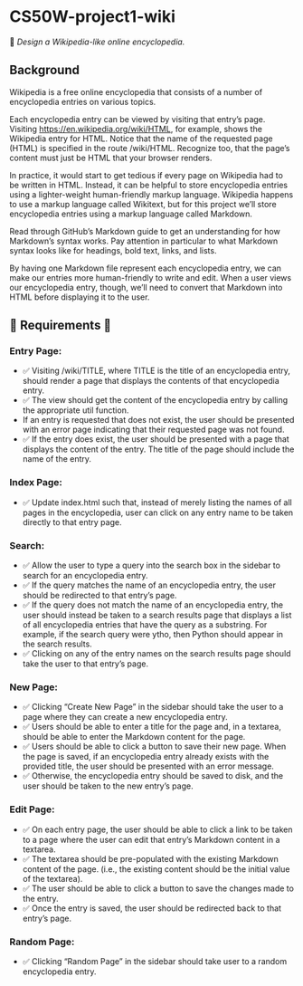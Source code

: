 # CS50W-project1-wiki
📘 *Design a Wikipedia-like online encyclopedia.*


## Background

Wikipedia is a free online encyclopedia that consists of a number of encyclopedia entries on various topics.

Each encyclopedia entry can be viewed by visiting that entry’s page. Visiting https://en.wikipedia.org/wiki/HTML, for example, shows the Wikipedia entry for HTML. Notice that the name of the requested page (HTML) is specified in the route /wiki/HTML. Recognize too, that the page’s content must just be HTML that your browser renders.

In practice, it would start to get tedious if every page on Wikipedia had to be written in HTML. Instead, it can be helpful to store encyclopedia entries using a lighter-weight human-friendly markup language. Wikipedia happens to use a markup language called Wikitext, but for this project we’ll store encyclopedia entries using a markup language called Markdown.

Read through GitHub’s Markdown guide to get an understanding for how Markdown’s syntax works. Pay attention in particular to what Markdown syntax looks like for headings, bold text, links, and lists.

By having one Markdown file represent each encyclopedia entry, we can make our entries more human-friendly to write and edit. When a user views our encyclopedia entry, though, we’ll need to convert that Markdown into HTML before displaying it to the user.

## 📄 Requirements 📄

### Entry Page: 
- ✅ Visiting /wiki/TITLE, where TITLE is the title of an encyclopedia entry, should render a page that displays the contents of that encyclopedia entry.
- ✅ The view should get the content of the encyclopedia entry by calling the appropriate util function.
- If an entry is requested that does not exist, the user should be presented with an error page indicating that their requested page was not found.
- ✅ If the entry does exist, the user should be presented with a page that displays the content of the entry. The title of the page should include the name of the entry.

### Index Page: 
- ✅ Update index.html such that, instead of merely listing the names of all pages in the encyclopedia, user can click on any entry name to be taken directly to that entry page.
### Search: 
- ✅ Allow the user to type a query into the search box in the sidebar to search for an encyclopedia entry.
- ✅ If the query matches the name of an encyclopedia entry, the user should be redirected to that entry’s page.
- ✅ If the query does not match the name of an encyclopedia entry, the user should instead be taken to a search results page that displays a list of all encyclopedia entries that have the query as a substring. For example, if the search query were ytho, then Python should appear in the search results.
- ✅ Clicking on any of the entry names on the search results page should take the user to that entry’s page.
### New Page: 
- ✅ Clicking “Create New Page” in the sidebar should take the user to a page where they can create a new encyclopedia entry.
- ✅ Users should be able to enter a title for the page and, in a textarea, should be able to enter the Markdown content for the page.
- ✅ Users should be able to click a button to save their new page.
When the page is saved, if an encyclopedia entry already exists with the provided title, the user should be presented with an error message.
- ✅ Otherwise, the encyclopedia entry should be saved to disk, and the user should be taken to the new entry’s page.
### Edit Page: 
- ✅ On each entry page, the user should be able to click a link to be taken to a page where the user can edit that entry’s Markdown content in a textarea.
- ✅ The textarea should be pre-populated with the existing Markdown content of the page. (i.e., the existing content should be the initial value of the textarea).
- ✅ The user should be able to click a button to save the changes made to the entry.
- ✅ Once the entry is saved, the user should be redirected back to that entry’s page.
### Random Page: 
- ✅ Clicking “Random Page” in the sidebar should take user to a random encyclopedia entry.
